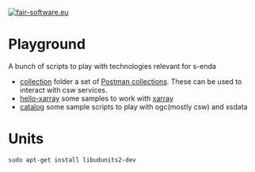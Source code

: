 [![fair-software.eu](https://img.shields.io/badge/fair--software.eu-%E2%97%8F%20%20%E2%97%8B%20%20%E2%97%8B%20%20%E2%97%8B%20%20%E2%97%8B-red)](https://fair-software.eu)

Playground
==========

A bunch of scripts to play with technologies relevant for s-enda

* [collection](./collections) folder a set of [Postman collections](https://www.postman.com/collection/). These can be used to interact with csw services.
* [hello-xarray](./hello-xarray) some samples to work with [xarray](https://xarray.pydata.org/en/stable/user-guide/io.html)
* [catalog](./catalog) some sample scripts to play with ogc(mostly csw) and xsdata

Units
=====

```bash
sudo apt-get install libudunits2-dev
```